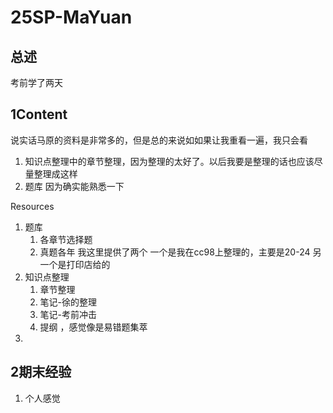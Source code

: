 # 25SP-MaYuan


## 总述

考前学了两天

## 1Content

说实话马原的资料是非常多的，但是总的来说如如果让我重看一遍，我只会看
1. 知识点整理中的章节整理，因为整理的太好了。以后我要是整理的话也应该尽量整理成这样
2. 题库 因为确实能熟悉一下




Resources

1. 题库
   1. 各章节选择题
   2. 真题各年 我这里提供了两个 一个是我在cc98上整理的，主要是20-24 另一个是打印店给的
2. 知识点整理
   1. 章节整理
   2. 笔记-徐的整理
   3. 笔记-考前冲击
   4. 提纲 ，感觉像是易错题集萃
3. 



## 2期末经验
1. 个人感觉